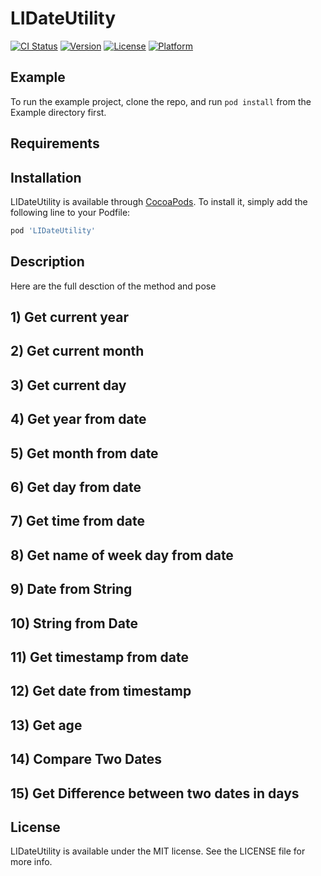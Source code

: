 # LIDateUtility

[![CI Status](https://img.shields.io/travis/vvdodiya/LIDateUtility.svg?style=flat)](https://travis-ci.org/vvdodiya/LIDateUtility)
[![Version](https://img.shields.io/cocoapods/v/LIDateUtility.svg?style=flat)](https://cocoapods.org/pods/LIDateUtility)
[![License](https://img.shields.io/cocoapods/l/LIDateUtility.svg?style=flat)](https://cocoapods.org/pods/LIDateUtility)
[![Platform](https://img.shields.io/cocoapods/p/LIDateUtility.svg?style=flat)](https://cocoapods.org/pods/LIDateUtility)

## Example

To run the example project, clone the repo, and run `pod install` from the Example directory first.

## Requirements

## Installation

LIDateUtility is available through [CocoaPods](https://cocoapods.org). To install
it, simply add the following line to your Podfile:

```ruby
pod 'LIDateUtility'
```

## Description

Here are the full desction of the method and pose 

## 1)  Get current year
## 2)  Get current month
## 3)  Get current day
## 4) Get year from date
## 5) Get month from date
## 6) Get day from date
## 7) Get time from date
## 8) Get name of week day from date
## 9) Date from String
## 10) String from Date
## 11) Get timestamp from date
## 12) Get date from timestamp
## 13) Get age
## 14) Compare Two Dates
## 15) Get Difference between two dates in days


## License

LIDateUtility is available under the MIT license. See the LICENSE file for more info.
